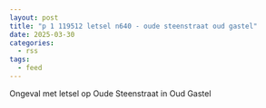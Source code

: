 ```yaml
---
layout: post
title: "p 1 119512 letsel n640 - oude steenstraat oud gastel"
date: 2025-03-30
categories: 
  - rss
tags: 
  - feed
---
```


Ongeval met letsel op Oude Steenstraat in Oud Gastel
